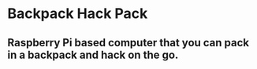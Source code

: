 # Backpack Hack Pack
## Raspberry Pi based computer that you can pack in a backpack and hack on the go.